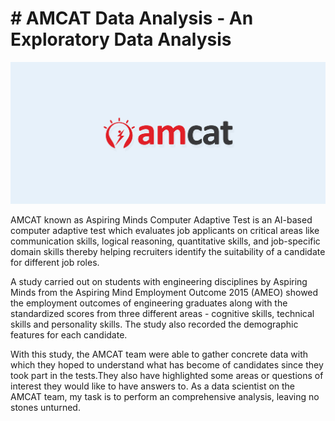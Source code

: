 # # AMCAT Data Analysis - An Exploratory Data Analysis

<p align="center">
    <img width="800" src="https://github.com/HannahIgboke/Innomatics-Internship/blob/main/amcat.jpg" alt="AMCAT">
</p>

AMCAT known as Aspiring Minds Computer Adaptive Test is an AI-based computer adaptive test which evaluates job applicants on critical areas like communication skills, logical reasoning, quantitative skills, and job-specific domain skills thereby helping recruiters identify the suitability of a candidate for different job roles.

A study carried out on students with engineering disciplines by Aspiring Minds from the Aspiring Mind Employment Outcome 2015 (AMEO) showed the employment outcomes of engineering graduates along with the standardized scores from three different areas - cognitive skills, technical skills and personality skills. The study also recorded the demographic features for each candidate.

With this study, the AMCAT team were able to gather concrete data with which they hoped to understand what has become of candidates since they took part in the tests.They also have highlighted some areas or questions of interest they would like to have answers to. As a data scientist on the AMCAT team, my task is to perform an comprehensive analysis, leaving no stones unturned.
